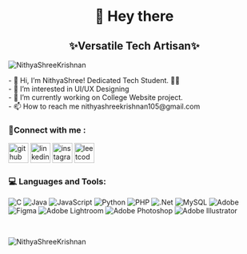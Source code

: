 <h1 align=center>👋 Hey there </h1>
<h2 align=center>✨Versatile Tech Artisan✨</h2></center>
<p align="left"> <img src="https://komarev.com/ghpvc/?username=NithyaShreeKrishnan&label=Profile%20views&color=0e75b6&style=flat" alt="NithyaShreeKrishnan" /> </p>
- 🙋 Hi, I’m NithyaShree! Dedicated Tech Student. 👨‍💻 <br>
- 👀 I’m interested in UI/UX Designing <br>
- 🌱 I’m currently working on College Website project.<br>
- 📫 How to reach me nithyashreekrishnan105@gmail.com <br>

<h3 align=left>🔗Connect with me :</h3>
<a href='https://github.com/NithyaShreeKrishnan'><img src='https://cdn.jsdelivr.net/npm/simple-icons@3.0.1/icons/github.svg' alt='github' height='40'></a> 
<a href='https://www.linkedin.com/in/nithyashree-krishnan/'><img src='https://cdn.jsdelivr.net/npm/simple-icons@3.0.1/icons/linkedin.svg' alt='linkedin' height='40'></a> 
<a href='https://www.instagram.com/nithya_shree_krishnan/'><img src='https://cdn.jsdelivr.net/npm/simple-icons@3.0.1/icons/instagram.svg' alt='instagram' height='40'></a> 
<a href='https://leetcode.com/nithyashree10/'><img src='https://cdn.jsdelivr.net/npm/simple-icons@3.0.1/icons/leetcode.svg' alt='leetcode' height='40'></a>
<br>
 <h3>💻 Languages and Tools:</h3>
 
![C](https://img.shields.io/badge/c-%2300599C.svg?style=for-the-badge&logo=c&logoColor=white) ![Java](https://img.shields.io/badge/java-%23ED8B00.svg?style=for-the-badge&logo=openjdk&logoColor=white) ![JavaScript](https://img.shields.io/badge/javascript-%23323330.svg?style=for-the-badge&logo=javascript&logoColor=%23F7DF1E) ![Python](https://img.shields.io/badge/python-3670A0?style=for-the-badge&logo=python&logoColor=ffdd54) ![PHP](https://img.shields.io/badge/php-%23777BB4.svg?style=for-the-badge&logo=php&logoColor=white) ![.Net](https://img.shields.io/badge/.NET-5C2D91?style=for-the-badge&logo=.net&logoColor=white) ![MySQL](https://img.shields.io/badge/mysql-%2300000f.svg?style=for-the-badge&logo=mysql&logoColor=white) ![Adobe](https://img.shields.io/badge/adobe-%23FF0000.svg?style=for-the-badge&logo=adobe&logoColor=white) ![Figma](https://img.shields.io/badge/figma-%23F24E1E.svg?style=for-the-badge&logo=figma&logoColor=white) ![Adobe Lightroom](https://img.shields.io/badge/Adobe%20Lightroom-31A8FF.svg?style=for-the-badge&logo=Adobe%20Lightroom&logoColor=white) ![Adobe Photoshop](https://img.shields.io/badge/adobe%20photoshop-%2331A8FF.svg?style=for-the-badge&logo=adobe%20photoshop&logoColor=white) ![Adobe Illustrator](https://img.shields.io/badge/adobe%20illustrator-%23FF9A00.svg?style=for-the-badge&logo=adobe%20illustrator&logoColor=white)

<br>
<p><img align="center" src="https://github-readme-streak-stats.herokuapp.com/?user=NithyaShreeKrishnan&" alt="NithyaShreeKrishnan" /></p>

